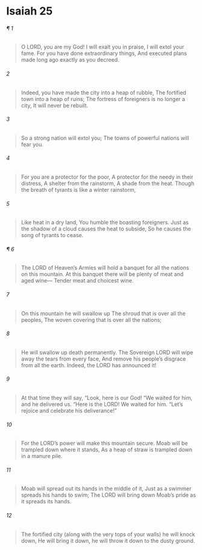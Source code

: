 # Isaiah 25
###### ¶ 1
> O LORD, you are my God!
> I will exalt you in praise, I will extol your fame.
> For you have done extraordinary things,
> And executed plans made long ago exactly as you decreed.
###### 2
> Indeed, you have made the city into a heap of rubble,
> The fortified town into a heap of ruins;
> The fortress of foreigners is no longer a city,
> It will never be rebuilt.
###### 3
> So a strong nation will extol you;
> The towns of powerful nations will fear you.
###### 4
> For you are a protector for the poor,
> A protector for the needy in their distress,
> A shelter from the rainstorm,
> A shade from the heat.
> Though the breath of tyrants is like a winter rainstorm,
###### 5
> Like heat in a dry land,
> You humble the boasting foreigners.
> Just as the shadow of a cloud causes the heat to subside,
> So he causes the song of tyrants to cease.
###### ¶ 6
> The LORD of Heaven’s Armies will hold a banquet for all the nations on this mountain.
> At this banquet there will be plenty of meat and aged wine—
> Tender meat and choicest wine.
###### 7
> On this mountain he will swallow up
> The shroud that is over all the peoples,
> The woven covering that is over all the nations;
###### 8
> He will swallow up death permanently.
> The Sovereign LORD will wipe away the tears from every face,
> And remove his people’s disgrace from all the earth.
> Indeed, the LORD has announced it!
###### 9
> At that time they will say,
> “Look, here is our God!
> “We waited for him, and he delivered us.
> “Here is the LORD! We waited for him.
> “Let’s rejoice and celebrate his deliverance!”
###### 10
> For the LORD’s power will make this mountain secure.
> Moab will be trampled down where it stands,
> As a heap of straw is trampled down in a manure pile.
###### 11
> Moab will spread out its hands in the middle of it,
> Just as a swimmer spreads his hands to swim;
> The LORD will bring down Moab’s pride as it spreads its hands.
###### 12
> The fortified city (along with the very tops of your walls) he will knock down,
> He will bring it down, he will throw it down to the dusty ground.
